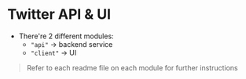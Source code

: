# Twitter API & UI

- There're 2 different modules:
  - `"api"` -> backend service
  - `"client"` -> UI

> Refer to each readme file on each module for further instructions
